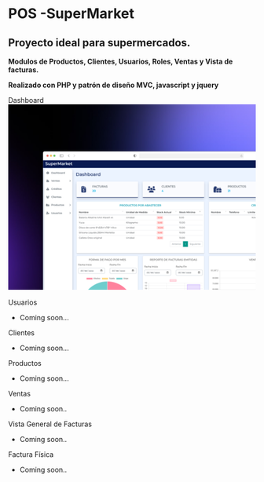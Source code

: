 # POS -SuperMarket

## Proyecto ideal para supermercados.

**Modulos de Productos, Clientes, Usuarios, Roles, Ventas y Vista de facturas.**

**Realizado con PHP y patrón de diseño MVC, javascript y jquery**

Dashboard
![Image text](https://github.com/jperez-89/supermarket/blob/master/Assets/images/panel.png)

Usuarios

- Coming soon...

<!-- ![Image text](https://github.com/jperez-89/supermarket/blob/master/Assets/images/usuarios.jpg) -->

Clientes

- Coming soon...

<!-- ![Image text](https://github.com/jperez-89/supermarket/blob/master/Assets/images/clientes.jpg) -->

Productos

- Coming soon...

<!-- ![Image text](https://github.com/jperez-89/supermarket/blob/master/Assets/images/product.jpg) -->

Ventas

- Coming soon..

<!-- ![Image text](https://github.com/jperez-89/supermarket/blob/master/Assets/images/ventas2.jpg) -->

Vista General de Facturas

- Coming soon..

<!-- ![Image text](https://github.com/jperez-89/supermarket/blob/master/Assets/images/facturas.jpg) -->

Factura Física

- Coming soon..

<!-- ![Image text](https://github.com/jperez-89/supermarket/blob/master/Assets/images/factura%20fisica.jpg) -->
